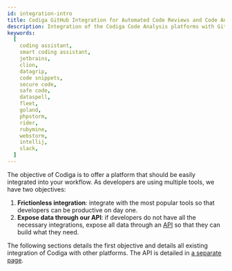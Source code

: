 ```yaml
---
id: integration-intro
title: Codiga GitHub Integration for Automated Code Reviews and Code Analysis
description: Integration of the Codiga Code Analysis platforms with GitHub, GitLab, Bitbucket, Slack and more developer tools.
keywords:
  [
    coding assistant,
    smart coding assistant,
    jetbrains,
    clion,
    datagrip,
    code snippets,
    secure code,
    safe code,
    dataspell,
    fleet,
    goland,
    phpstorm,
    rider,
    rubymine,
    webstorm,
    intellij,
    slack,
  ]
---
```


The objective of Codiga is to offer a platform that should be easily integrated into your workflow.
As developers are using multiple tools, we have two objectives:

1.  **Frictionless integration**: integrate with the most popular tools so that developers can be productive on day one.
2.  **Expose data through our API**: if developers do not have all the necessary integrations, expose all data through an [API](api.md) so that they can build what they need.

The following sections details the first objective and details all existing integration of Codiga
with other platforms. The API is detailed in [a separate page](api.md).
